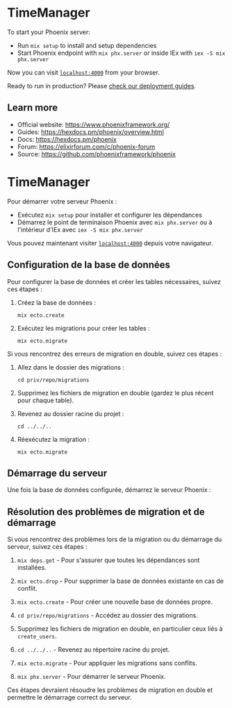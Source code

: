 # TimeManager

To start your Phoenix server:

- Run `mix setup` to install and setup dependencies
- Start Phoenix endpoint with `mix phx.server` or inside IEx with `iex -S mix phx.server`

Now you can visit [`localhost:4000`](http://localhost:4000) from your browser.

Ready to run in production? Please [check our deployment guides](https://hexdocs.pm/phoenix/deployment.html).

## Learn more

- Official website: https://www.phoenixframework.org/
- Guides: https://hexdocs.pm/phoenix/overview.html
- Docs: https://hexdocs.pm/phoenix
- Forum: https://elixirforum.com/c/phoenix-forum
- Source: https://github.com/phoenixframework/phoenix

# TimeManager

Pour démarrer votre serveur Phoenix :

- Exécutez `mix setup` pour installer et configurer les dépendances
- Démarrez le point de terminaison Phoenix avec `mix phx.server` ou à l'intérieur d'IEx avec `iex -S mix phx.server`

Vous pouvez maintenant visiter [`localhost:4000`](http://localhost:4000) depuis votre navigateur.

## Configuration de la base de données

Pour configurer la base de données et créer les tables nécessaires, suivez ces étapes :

1. Créez la base de données :

   ```
   mix ecto.create
   ```

2. Exécutez les migrations pour créer les tables :
   ```
   mix ecto.migrate
   ```

Si vous rencontrez des erreurs de migration en double, suivez ces étapes :

1. Allez dans le dossier des migrations :

   ```
   cd priv/repo/migrations
   ```

2. Supprimez les fichiers de migration en double (gardez le plus récent pour chaque table).

3. Revenez au dossier racine du projet :

   ```
   cd ../../..
   ```

4. Réexécutez la migration :
   ```
   mix ecto.migrate
   ```

## Démarrage du serveur

Une fois la base de données configurée, démarrez le serveur Phoenix :

## Résolution des problèmes de migration et de démarrage

Si vous rencontrez des problèmes lors de la migration ou du démarrage du serveur, suivez ces étapes :

1. `mix deps.get` - Pour s'assurer que toutes les dépendances sont installées.

2. `mix ecto.drop` - Pour supprimer la base de données existante en cas de conflit.

3. `mix ecto.create` - Pour créer une nouvelle base de données propre.

4. `cd priv/repo/migrations` - Accédez au dossier des migrations.

5. Supprimez les fichiers de migration en double, en particulier ceux liés à `create_users`.

6. `cd ../../..` - Revenez au répertoire racine du projet.

7. `mix ecto.migrate` - Pour appliquer les migrations sans conflits.

8. `mix phx.server` - Pour démarrer le serveur Phoenix.

Ces étapes devraient résoudre les problèmes de migration en double et permettre le démarrage correct du serveur.
